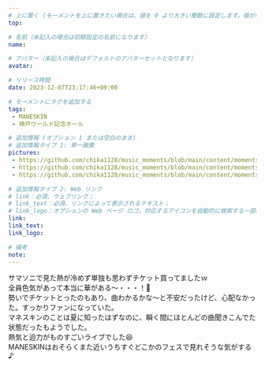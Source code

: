```yaml
---
# 上に置く (モーメントを上に置きたい場合は、値を 0 より大きい整数に設定します。値が小さいほど前が高くなります。たとえば、1 はモーメントを上に置きます)
top: 

# 名前（未記入の場合は初期設定の名前になります）
name:

# アバター（未記入の場合はデフォルトのアバターセットとなります）
avatar:

# リリース時間
date: 2023-12-07T23:17:46+09:00

# モーメントにタグを追加する
tags:
 - MANESKIN
 - 神戸ワールド記念ホール

# 追加情報 (オプション 1 または空白のまま)
# 追加情報タイプ 1: 単一画像
pictures:
 - https://github.com/chika1128/music_moments/blob/main/content/moments/img/20231207_maneskin01.jpg?raw=true
 - https://github.com/chika1128/music_moments/blob/main/content/moments/img/20231207_maneskin02.jpg?raw=true
 - https://github.com/chika1128/music_moments/blob/main/content/moments/img/20231207_maneskin03.jpg?raw=true

# 追加情報タイプ 2: Web リンク
# link：必須、ウェブリンク；
# link_text：必須、リンクによって表示されるテキスト；
# link_logo：オプションの Web ページ ロゴ。対応するアイコンを自動的に検索する一部の Web サイトをサポートするようになりました。自分でアイコンを追加する必要はありません
link:
link_text:
link_logo:

# 備考
note:
---
```


<!-- 以下にテキストを書き始めます -->
サマソニで見た熱が冷めず単独も思わずチケット買ってましたｗ  
全員色気があって本当に華がある～・・・！🥹  
勢いでチケットとったのもあり、曲わかるかな～と不安だったけど、心配なかった。すっかりファンになっていた。  
マネスキンのことは夏に知ったはずなのに、瞬く間にほとんどの曲聞きこんでた状態だったもようでした。  
熱気と迫力がものすごいライブでした😆  
MANESKINはおそらくまた近いうちすぐどこかのフェスで見れそうな気がする♪
